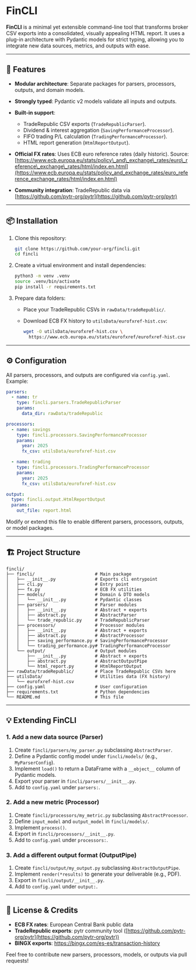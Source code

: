 # FinCLI

**FinCLI** is a minimal yet extensible command-line tool that transforms broker CSV exports into a consolidated, visually appealing HTML report. It uses a plug-in architecture with Pydantic models for strict typing, allowing you to integrate new data sources, metrics, and outputs with ease.

---

## 🚀 Features

* **Modular architecture**: Separate packages for parsers, processors, outputs, and domain models.
* **Strongly typed**: Pydantic v2 models validate all inputs and outputs.
* **Built-in support**:

  * TradeRepublic CSV exports (`TradeRepublicParser`).
  * Dividend & interest aggregation (`SavingPerformanceProcessor`).
  * FIFO trading P/L calculation (`TradingPerformanceProcessor`).
  * HTML report generation (`HtmlReportOutput`).
* **Official FX rates**: Uses ECB euro reference rates (daily historic).
  Source: [https://www.ecb.europa.eu/stats/policy\_and\_exchange\_rates/euro\_reference\_exchange\_rates/html/index.en.html](https://www.ecb.europa.eu/stats/policy_and_exchange_rates/euro_reference_exchange_rates/html/index.en.html)
* **Community integration**: TradeRepublic data via [https://github.com/pytr-org/pytr](https://github.com/pytr-org/pytr)

---

## 📦 Installation

1. Clone this repository:

   ```bash
   git clone https://github.com/your-org/fincli.git
   cd fincli
   ```

2. Create a virtual environment and install dependencies:

   ```bash
   python3 -m venv .venv
   source .venv/bin/activate
   pip install -r requirements.txt
   ```

3. Prepare data folders:

   * Place your TradeRepublic CSVs in `rawData/tradeRepublic/`.
   * Download ECB FX history to `utilsData/eurofxref-hist.csv`:

     ```bash
     wget -O utilsData/eurofxref-hist.csv \
       https://www.ecb.europa.eu/stats/eurofxref/eurofxref-hist.csv
     ```

---

## ⚙️ Configuration

All parsers, processors, and outputs are configured via `config.yaml`. Example:

```yaml
parsers:
  - name: tr
    type: fincli.parsers.TradeRepublicParser
    params:
      data_dir: rawData/tradeRepublic

processors:
  - name: savings
    type: fincli.processors.SavingPerformanceProcessor
    params:
      year: 2025
      fx_csv: utilsData/eurofxref-hist.csv

  - name: trading
    type: fincli.processors.TradingPerformanceProcessor
    params:
      year: 2025
      fx_csv: utilsData/eurofxref-hist.csv

output:
  type: fincli.output.HtmlReportOutput
  params:
    out_file: report.html
```

Modify or extend this file to enable different parsers, processors, outputs, or model packages.

---

## 🏗️ Project Structure

```
fincli/
├── fincli/                       # Main package
│   ├── __init__.py               # Exports cli entrypoint
│   ├── cli.py                    # Entry point
│   ├── fx.py                     # ECB FX utilities
│   ├── models/                   # Domain & DTO models
│   │   └── __init__.py           # Pydantic classes
│   ├── parsers/                  # Parser modules
│   │   ├── __init__.py           # Abstract + exports
│   │   ├── abstract.py           # AbstractParser
│   │   └── trade_republic.py     # TradeRepublicParser
│   ├── processors/               # Processor modules
│   │   ├── __init__.py           # Abstract + exports
│   │   ├── abstract.py           # AbstractProcessor
│   │   ├── saving_performance.py # SavingPerformanceProcessor
│   │   └── trading_performance.py# TradingPerformanceProcessor
│   └── output/                   # Output modules
│       ├── __init__.py           # Abstract + exports
│       ├── abstract.py           # AbstractOutputPipe
│       └── html_report.py        # HtmlReportOutput
├── rawData/tradeRepublic/        # Place TradeRepublic CSVs here
├── utilsData/                    # Utilities data (FX history)
│   └── eurofxref-hist.csv
├── config.yaml                   # User configuration
├── requirements.txt              # Python dependencies
└── README.md                     # This file
```

---

## 💡 Extending FinCLI

### 1. Add a new data source (Parser)

1. Create `fincli/parsers/my_parser.py` subclassing `AbstractParser`.
2. Define a Pydantic config model under `fincli/models/` (e.g., `MyParserConfig`).
3. Implement `load()` to return a DataFrame with a `__object__` column of Pydantic models.
4. Export your parser in `fincli/parsers/__init__.py`.
5. Add to `config.yaml` under `parsers:`.

### 2. Add a new metric (Processor)

1. Create `fincli/processors/my_metric.py` subclassing `AbstractProcessor`.
2. Define `input_model` and `output_model` in `fincli/models/`.
3. Implement `process()`.
4. Export in `fincli/processors/__init__.py`.
5. Add to `config.yaml` under `processors:`.

### 3. Add a different output format (OutputPipe)

1. Create `fincli/output/my_output.py` subclassing `AbstractOutputPipe`.
2. Implement `render(*results)` to generate your deliverable (e.g., PDF).
3. Export in `fincli/output/__init__.py`.
4. Add to `config.yaml` under `output:`.

---

## 📝 License & Credits

* **ECB FX rates**: European Central Bank public data
* **TradeRepublic exports**: pytr community tool ([https://github.com/pytr-org/pytr](https://github.com/pytr-org/pytr))
* **BINGX exports**: https://bingx.com/es-es/transaction-history


Feel free to contribute new parsers, processors, models, or outputs via pull requests!
